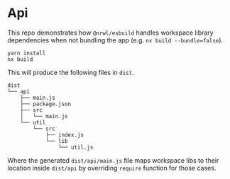 # Api

This repo demonstrates how `@nrwl/esbuild` handles workspace library dependencies when not bundling the app (e.g. `nx build --bundle=false`).

```shell
yarn install
nx build
```


This will produce the following files in `dist`.

```treeview
dist
└── api
    ├── main.js
    ├── package.json
    ├── src
    │   └── main.js
    └── util
        └── src
            ├── index.js
            └── lib
                └── util.js
```

Where the generated `dist/api/main.js` file maps workspace libs to their location inside `dist/api` by overriding `require` function for those cases.

